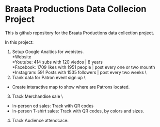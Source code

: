 # Braata Productions Data Collecion Project
This is github repository for the Braata Productions data collection project.

In this project:
1. Setup Google Analtics for webistes. \
*Website\
*Youtube: 414 subs with 120 viedos | 8 years \
*Facebook: 1709 likes with 1951 people | post every one or two mounth \
*Instagram: 591 Posts with 1535 followers | post every two weeks \
2. Trank data for Patron event sign up \
* Create interactive map to show where are Patrons located.
3. Track Merchandise sale \
* In-person cd sales: Track with QR codes
* In-person T-shirt sales: Track with QR codes, by colors and sizes.
4. Track Audience attendcace.
